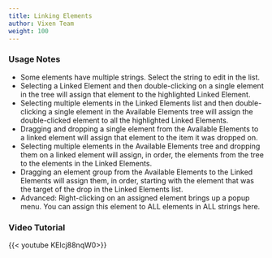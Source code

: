 ```yaml
---
title: Linking Elements
author: Vixen Team
weight: 100
---
```


### Usage Notes

* Some elements have multiple strings. Select the string to edit in the list.
* Selecting a Linked Element and then double-clicking on a single element in the tree will assign that element to the highlighted Linked Element.
* Selecting multiple elements in the Linked Elements list and then double-clicking a single element in the Available Elements tree will assign the double-clicked element to all the highlighted Linked Elements.
* Dragging and dropping a single element from the Available Elements to a linked element will assign that element to the item it was dropped on.
* Selecting multiple elements in the Available Elements tree and dropping them on a linked element will assign, in order, the elements from the tree to the elements in the Linked Elements.
* Dragging an element group from the Available Elements to the Linked Elements will assign them, in order, starting with the element that was the target of the drop in the Linked Elements list.
* Advanced: Right-clicking on an assigned element brings up a popup menu. You can assign this element to ALL elements in ALL strings here.

### Video Tutorial

{{< youtube KElcj88nqW0>}}
